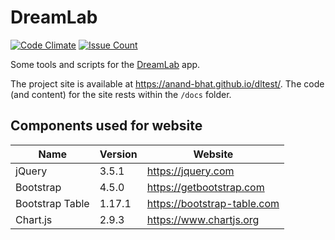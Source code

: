 
# DreamLab

[![Code Climate](https://codeclimate.com/github/anand-bhat/dltest/badges/gpa.svg)](https://codeclimate.com/github/anand-bhat/dltest)
[![Issue Count](https://codeclimate.com/github/anand-bhat/dltest/badges/issue_count.svg)](https://codeclimate.com/github/anand-bhat/dltest)

Some tools and scripts for the [DreamLab](https://www.vodafone.com.au/foundation/dreamlab) app.

The project site is available at <https://anand-bhat.github.io/dltest/>.
The code (and content) for the site rests within the `/docs` folder.

## Components used for website

| Name | Version | Website |
| ----------- | ---- | ----------- |
| jQuery | 3.5.1 | https://jquery.com |
| Bootstrap | 4.5.0 | https://getbootstrap.com |
| Bootstrap Table | 1.17.1 | https://bootstrap-table.com |
| Chart.js | 2.9.3 | https://www.chartjs.org |

